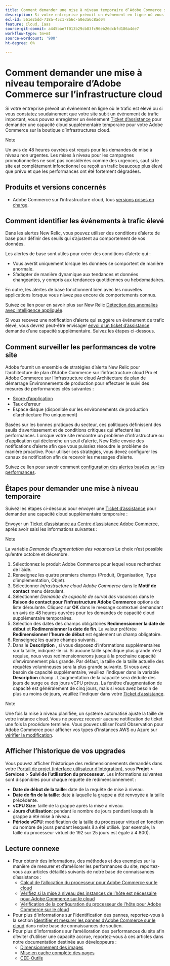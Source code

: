 ```yaml
---
title: Comment demander une mise à niveau temporaire d’Adobe Commerce sur l’infrastructure cloud
description: Si votre entreprise prévoit un événement en ligne où vous prévoyez un trafic élevé ou si vous constatez soudainement que votre site connaît un trafic élevé, vous pouvez envoyer un [ticket d’assistance](/help/help-center-guide/help-center/magento-help-center-user-guide.md#submit-ticket) afin de demander une capacité cloud supplémentaire temporaire pour votre Adobe Commerce sur la boutique d’infrastructures cloud.
exl-id: 561e2bdd-718a-45c1-8b6c-a0e3a6c8ad04
feature: Cloud, Iaas
source-git-commit: a445bae7f013b29cb83fc96eb26dcbfd186a4de7
workflow-type: tm+mt
source-wordcount: '900'
ht-degree: 0%

---
```


# Comment demander une mise à niveau temporaire d’Adobe Commerce sur l’infrastructure cloud

Si votre entreprise prévoit un événement en ligne où le trafic est élevé ou si vous constatez soudainement que votre site subit un événement de trafic important, vous pouvez enregistrer un événement [Ticket d’assistance](/help/help-center-guide/help-center/magento-help-center-user-guide.md#submit-ticket) pour demander une capacité cloud supplémentaire temporaire pour votre Adobe Commerce sur la boutique d’infrastructures cloud.

>[!NOTE]
>
>Un avis de 48 heures ouvrées est requis pour les demandes de mise à niveau non urgentes. Les mises à niveau pour les campagnes promotionnelles ne sont pas considérées comme des urgences, sauf si le site est complètement infonctionnel ou reçoit un trafic beaucoup plus élevé que prévu et que les performances ont été fortement dégradées.

## Produits et versions concernés

* Adobe Commerce sur l’infrastructure cloud, tous [versions prises en charge](https://www.adobe.com/content/dam/cc/en/legal/terms/enterprise/pdfs/Adobe-Commerce-Software-Lifecycle-Policy.pdf).

## Comment identifier les événements à trafic élevé

Dans les alertes New Relic, vous pouvez utiliser des conditions d’alerte de base pour définir des seuils qui s’ajustent au comportement de vos données.

Les alertes de base sont utiles pour créer des conditions d’alerte qui :

* Vous avertit uniquement lorsque les données se comportent de manière anormale.
* S’adapter de manière dynamique aux tendances et données changeantes, y compris aux tendances quotidiennes ou hebdomadaires.

En outre, les alertes de base fonctionnent bien avec les nouvelles applications lorsque vous n’avez pas encore de comportements connus.

Suivez ce lien pour en savoir plus sur New Relic [Détection des anomalies avec intelligence appliquée](https://docs.newrelic.com/docs/alerts-applied-intelligence/applied-intelligence/anomaly-detection/anomaly-detection-applied-intelligence/).

Si vous recevez une notification d’alerte qui suggère un événement de trafic élevé, vous devrez peut-être envisager [envoi d’un ticket d’assistance](/docs/commerce-knowledge-base/kb/help-center-guide/magento-help-center-user-guide.html?lang=en#submit-ticket) demande d’une capacité supplémentaire. Suivez les étapes ci-dessous.

## Comment surveiller les performances de votre site

Adobe fournit un ensemble de stratégies d’alerte New Relic pour l’architecture de plan d’Adobe Commerce sur l’infrastructure cloud Pro et Adobe Commerce sur l’infrastructure cloud Architecture de plan de démarrage Environnements de production pour effectuer le suivi des mesures de performances clés suivantes :

* [Score d’application](https://docs.newrelic.com/docs/apm/new-relic-apm/apdex/apdex-measure-user-satisfaction)
* Taux d’erreur
* Espace disque (disponible sur les environnements de production d’architecture Pro uniquement)

Basées sur les bonnes pratiques du secteur, ces politiques définissent des seuils d’avertissement et de conditions critiques qui affectent les performances. Lorsque votre site rencontre un problème d’infrastructure ou d’application qui déclenche un seuil d’alerte, New Relic envoie des notifications d’alerte afin que vous puissiez résoudre le problème de manière proactive. Pour utiliser ces stratégies, vous devez configurer les canaux de notification afin de recevoir les messages d’alerte.

Suivez ce lien pour savoir comment [configuration des alertes basées sur les performances](/docs/commerce-cloud-service/user-guide/monitor/new-relic.html#monitor-performance-with-managed-alerts).

## Étapes pour demander une mise à niveau temporaire

Suivez les étapes ci-dessous pour envoyer une [Ticket d’assistance](/docs/commerce-knowledge-base/kb/help-center-guide/magento-help-center-user-guide.html?lang=en#submit-ticket) pour demander une capacité cloud supplémentaire temporaire :

Envoyer un [Ticket d’assistance au Centre d’assistance Adobe Commerce](/help/help-center-guide/help-center/magento-help-center-user-guide.md#submit-ticket), après avoir saisi les informations suivantes :

>[!NOTE]
>
>La variable *Demande d’augmentation des vacances* Le choix n’est possible qu’entre octobre et décembre.

1. Sélectionnez le produit Adobe Commerce pour lequel vous recherchez de l’aide.
1. Renseignez les quatre premiers champs (Produit, Organisation, Type d’implémentation, Objet).
1. Sélectionner *Infrastructure cloud Adobe Commerce* dans le **Motif de contact** menu déroulant.
1. Sélectionner *Demande de capacité de survol des vacances* dans le **Raison de contact pour l’infrastructure Adobe Commerce** options de liste déroulante. Cliquez sur **OK** dans le message contextuel demandant un avis de 48 heures ouvrées pour les demandes de capacité cloud supplémentaire temporaires.
1. Sélection des dates des champs obligatoires **Redimensionner la date de début** et **Redimensionner la date de fin**. La valeur préférée **Redimensionner l’heure de début** est également un champ obligatoire.
1. Renseignez les quatre champs suivants.
1. Dans le **Description** , si vous disposez d’informations supplémentaires sur la taille, indiquez-le ici. Si aucune taille spécifique plus grande n’est requise, nous vous redimensionnerons jusqu’à la prochaine capacité d’environnement plus grande. Par défaut, la taille de la taille actuelle des requêtes volumineuses sera la plus grande suivante. Si vous avez besoin de capacité supplémentaire, veuillez l’indiquer dans la variable **Description** champ . L’augmentation de la capacité sera déduite des jours de surge ou des jours vCPU prévus. La fenêtre d’augmentation de capacité est généralement de cinq jours, mais si vous avez besoin de plus ou moins de jours, veuillez l’indiquer dans votre [Ticket d’assistance](/help/help-center-guide/help-center/magento-help-center-user-guide.md#submit-ticket).

>[!NOTE]
>
>Une fois la mise à niveau planifiée, un système automatisé ajuste la taille de votre instance cloud. Vous ne pouvez recevoir aucune notification de ticket une fois la procédure terminée. Vous pouvez utiliser l’outil Observation pour Adobe Commerce pour afficher vos types d’instances AWS ou Azure sur [vérifier la modification](/help/how-to/general/check-vcpu-using-observation-for-adobe-commerce.md).

## Afficher l’historique de vos upgrades

Vous pouvez afficher l’historique des redimensionnements demandés dans votre [Portail de projet (interface utilisateur d’intégration)](/docs/commerce-cloud-service/start/onboarding.html#cloud-project-portal-(onboarding-ui)), sous **Projet** > **Services** > **Suivi de l’utilisation du processeur**.
Les informations suivantes sont disponibles pour chaque requête de redimensionnement :

* **Date de début de la taille**: date de la requête de mise à niveau.
* **Date de fin de la taille**: date à laquelle la grappe a été renvoyée à la taille précédente.
* **vCPU Size**: taille de la grappe après la mise à niveau.
* **Jours d’utilisation**: pendant le nombre de jours pendant lesquels la grappe a été mise à niveau.
* **Période vCPU**: modification de la taille du processeur virtuel en fonction du nombre de jours pendant lesquels il a été utilisé. (par exemple, la taille du processeur virtuel de 192 sur 25 jours est égale à 4 800).


## Lecture connexe

* Pour obtenir des informations, des méthodes et des exemples sur la manière de mesurer et d’améliorer les performances du site, reportez-vous aux articles détaillés suivants de notre base de connaissances d’assistance :
   * [Calcul de l’allocation du processeur pour Adobe Commerce sur le cloud](/docs/commerce-knowledge-base/kb/how-to/magento-commerce-cloud-cpu-allocation-calculation.html)
   * [Vérifiez si la mise à niveau des instances de l’hôte est nécessaire pour Adobe Commerce sur le cloud](/docs/commerce-knowledge-base/kb/how-to/magento-commerce-cloud-check-if-upsize-for-hosts-instances-is-needed.html)
   * [Vérification de la configuration du processeur de l’hôte pour Adobe Commerce sur le cloud](/docs/commerce-knowledge-base/kb/how-to/magento-commerce-cloud-check-hosts-cpu-configuration.html)
* Pour plus d&#39;informations sur l&#39;identification des pannes, reportez-vous à la section [Identifier et mesurer les pannes d’Adobe Commerce sur le cloud](/docs/commerce-knowledge-base/kb/how-to/how-to-identify-outages.html) dans notre base de connaissances de soutien.
* Pour plus d’informations sur l’amélioration des performances du site afin d’éviter d’utiliser une capacité accrue, reportez-vous à ces articles dans notre documentation destinée aux développeurs :
   * [Dimensionnement des images](/docs/commerce-admin/catalog/products/digital-assets/product-image-config.html#product-image-resizing)
   * [Mise en cache complète des pages](/docs/commerce-admin/systems/tools/cache-management.html#full-page-caching)
   * [CEE-Outils](/docs/commerce-cloud-service/user-guide/dev-tools/ece-tools/package-overview.html)
